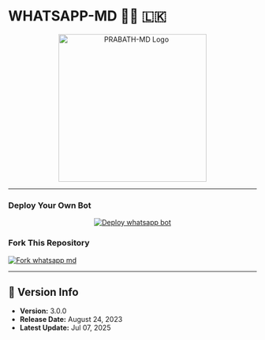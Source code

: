 # WHATSAPP-MD 👨‍💻 🇱🇰    

<p align="center">  
  <a href="https://i.postimg.cc/8zRCGdNT/IMG-20250602-WA0030.jpg">
    <img alt="PRABATH-MD Logo" src="https://i.postimg.cc/8zRCGdNT/IMG-20250602-WA0030.jpg" width="300">
  </a>  
</p>  

---

### Deploy Your Own **Bot**  

<p align="center">  
  <a href="https://prabathmd-official.vercel.app/">  
    <img src="https://img.shields.io/badge/DEPLOY-CLICK%20HERE-brightgreen?style=for-the-badge&logo=whatsapp" alt="Deploy whatsapp bot">  
  </a>  
</p>  


### Fork This Repository  

[![Fork whatsapp md](https://img.shields.io/badge/FORK%20-Whatsapp%20MD-white?style=for-the-badge)](https://github.com/prabathLK/prabath-multi-device/fork)  

---

## 📅 Version Info  

- **Version:** 3.0.0  
- **Release Date:** August 24, 2023  
- **Latest Update:** Jul 07, 2025  
